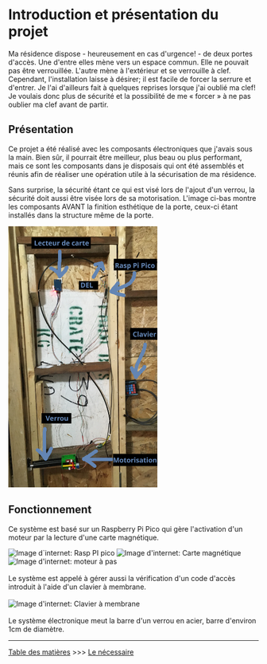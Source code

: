 # Introduction et présentation du projet
Ma résidence dispose - heureusement en cas d'urgence! - de deux portes d'accès.  Une d'entre elles mène vers un espace commun.  Elle ne pouvait pas être verrouillée.  L'autre mène à l'extérieur et se verrouille à clef.  Cependant, l'installation laisse à désirer; il est facile de forcer la serrure et d'entrer.  Je l'ai d'ailleurs fait à quelques reprises lorsque j'ai oublié ma clef!  Je voulais donc plus de sécurité et la possibilité de me « forcer » à ne pas oublier ma clef avant de partir.

## Présentation

Ce projet a été réalisé avec les composants électroniques que j'avais sous la main.  Bien sûr, il pourrait être meilleur, plus beau ou plus performant, mais ce sont les composants dans je disposais qui ont été assemblés et réunis afin de réaliser une opération utile à la sécurisation de ma résidence.

Sans surprise, la sécurité étant ce qui est visé lors de l'ajout d'un verrou, la sécurité doit aussi être visée lors de sa motorisation.  L'image ci-bas montre les composants AVANT la finition esthétique de la porte, ceux-ci étant installés dans la structure même de la porte.
<br clear="all">

<img src="https://github.com/Patriboom/VerrouillagePorte/blob/main/images/EnsemblePorte_Details.jpg" alt="Avant finition de la porte" width="300" />
<br clear="all">

## Fonctionnement
Ce système est basé sur un Raspberry Pi Pico qui gère l'activation d'un moteur par la lecture d'une carte magnétique.

<img src="https://www.electronics-lab.com/wp-content/uploads/2021/01/Hands_On_with_the_RP2040_and_Pico_the_First_In_House_Silicon_and_Microcontroller_From_Raspberry_Pi_Hackster_io.jpg " height="300" alt="Image d`internet: Rasp PI pico" /> 

<img src="https://external-content.duckduckgo.com/iu/?u=https%3A%2F%2Ftse1.mm.bing.net%2Fth%3Fid%3DOIP.Z8VwK4ozSmAyzHd_4jV9HgHaHa%26pid%3DApi&f=1&ipt=95ebf6e0bbe265e8812947de3e8391b4048b1301b2ddf30e26ec032f864f3014&ipo=images" height="300" alt="Image d'internet: Carte magnétique" />

<img src="https://www.fatalerrors.org/images/blog/1c6c31c44eaa0ae484c33991acc1eb0c.jpg" height="300" alt="Image d'internet: moteur à pas" />
<br clear="all">
<br clear="all">
Le système est appelé à gérer aussi la vérification d'un code d'accès introduit à l'aide d'un clavier à membrane.
<br clear="all"><br />
<img src="https://boutique.semageek.com/1307-thickbox_default/clavier-membrane-souple-3x4.jpg" width="300" alt="Image d'internet: Clavier à membrane" />
<br clear="all"><br clear="all">
Le système électronique meut la barre d'un verrou en acier, barre d'environ 1cm de diamètre.

-----
[Table des matières](README.md)   >>>  [Le nécessaire](02_MaterielNecessaire.md)

